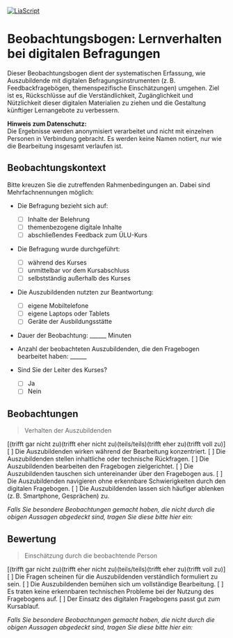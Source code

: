 [![LiaScript](https://raw.githubusercontent.com/LiaScript/LiaScript/master/badges/course.svg)](https://liascript.github.io/course/?https://raw.githubusercontent.com/Ifi-DiAgnostiK-Project/Befragungen/refs/heads/main/Kursleiter.md)

# Beobachtungsbogen: Lernverhalten bei digitalen Befragungen

Dieser Beobachtungsbogen dient der systematischen Erfassung, wie Auszubildende mit digitalen Befragungsinstrumenten (z. B. Feedbackfragebögen, themenspezifische Einschätzungen) umgehen. Ziel ist es, Rückschlüsse auf die Verständlichkeit, Zugänglichkeit und Nützlichkeit dieser digitalen Materialien zu ziehen und die Gestaltung künftiger Lernangebote zu verbessern.

**Hinweis zum Datenschutz:**  
Die Ergebnisse werden anonymisiert verarbeitet und nicht mit einzelnen Personen in Verbindung gebracht. Es werden keine Namen notiert, nur wie die Bearbeitung insgesamt verlaufen ist.

## Beobachtungskontext

Bitte kreuzen Sie die zutreffenden Rahmenbedingungen an. Dabei sind Mehrfachnennungen möglich:

- Die Befragung bezieht sich auf:

  - [ ] Inhalte der Belehrung
  - [ ] themenbezogene digitale Inhalte
  - [ ] abschließendes Feedback zum ÜLU-Kurs

- Die Befragung wurde durchgeführt:

  - [ ] während des Kurses
  - [ ] unmittelbar vor dem Kursabschluss
  - [ ] selbstständig außerhalb des Kurses

- Die Auszubildenden nutzten zur Beantwortung:

  - [ ] eigene Mobiltelefone
  - [ ] eigene Laptops oder Tablets
  - [ ] Geräte der Ausbildungsstätte

- Dauer der Beobachtung: ______ Minuten  

- Anzahl der beobachteten Auszubildenden, die den Fragebogen bearbeitet haben: ______

- Sind Sie der Leiter des Kurses?

  - [ ] Ja
  - [ ] Nein

## Beobachtungen 

> Verhalten der Auszubildenden

[(trifft gar nicht zu)(trifft eher nicht zu)(teils/teils)(trifft eher zu)(trifft voll zu)]
[               ] Die Auszubildenden wirken während der Bearbeitung konzentriert.
[               ] Die Auszubildenden stellen inhaltliche oder technische Rückfragen.
[               ] Die Auszubildenden bearbeiten den Fragebogen zielgerichtet.
[               ] Die Auszubildenden tauschen sich untereinander über den Fragebogen aus.
[               ] Die Auszubildenden navigieren ohne erkennbare Schwierigkeiten durch den digitalen Fragebogen.
[               ] Die Auszubildenden lassen sich häufiger ablenken (z. B. Smartphone, Gesprächen) zu.

_Falls Sie besondere Beobachtungen gemacht haben, die nicht durch die obigen Aussagen abgedeckt sind, tragen Sie diese bitte hier ein:_

## Bewertung 

> Einschätzung durch die beobachtende Person

[(trifft gar nicht zu)(trifft eher nicht zu)(teils/teils)(trifft eher zu)(trifft voll zu)]
[               ] Die Fragen scheinen für die Auszubildenden verständlich formuliert zu sein.
[               ] Die Auszubildenden bemühen sich um vollständige Bearbeitung.
[               ] Es traten keine erkennbaren technischen Probleme bei der Nutzung des Fragebogens auf.
[               ] Der Einsatz des digitalen Fragebogens passt gut zum Kursablauf.


_Falls Sie besondere Beobachtungen gemacht haben, die nicht durch die obigen Aussagen abgedeckt sind, tragen Sie diese bitte hier ein:_
